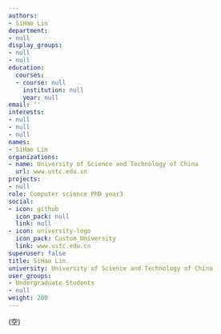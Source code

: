 ```yaml
---
authors:
- SiHao Lin
department:
- null
display_groups:
- null
- null
education:
  courses:
  - course: null
    institution: null
    year: null
email: ''
interests:
- null
- null
- null
names:
- SiHao Lin
organizations:
- name: University of Science and Technology of China
  url: www.ustc.edu.cn
projects:
- null
role: Computer science PhD year3
social:
- icon: github
  icon_pack: null
  link: null
- icon: university-logo
  icon_pack: Custom_University
  link: www.ustc.edu.cn
superuser: false
title: SiHao Lin
university: University of Science and Technology of China
user_groups:
- Undergraduate Students
- null
weight: 200
---
```


(空)
